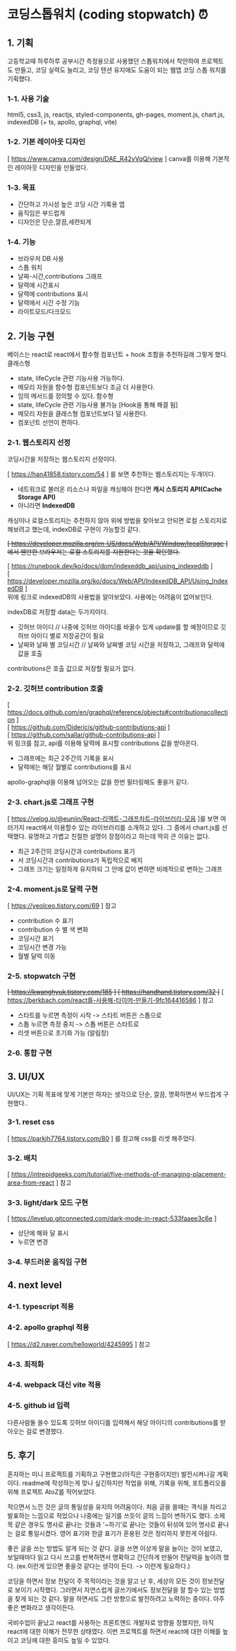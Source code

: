 # 코딩스톱워치 (coding stopwatch) ⏰

## 1. 기획
고등학교때 하루하루 공부시간 측정용으로 사용했던 스톱워치에서 착안하여 프로젝트도 만들고, 코딩 실력도 늘리고, 코딩 텐션 유지에도 도움이 되는 웹앱 코딩 스톱 워치를 기획했다.

### 1-1. 사용 기술
html5, css3, js, reactjs, styled-components, gh-pages, moment.js, chart.js, indexedDB
(+ ts, apollo, graphql, vite)

### 1-2. 기본 레이아웃 디자인
[ https://www.canva.com/design/DAE_R42vVqQ/view ] canva를 이용해 기본적인 레이아웃 디자인을 만들었다.

### 1-3. 목표
- 간단하고 가시성 높은 코딩 시간 기록용 앱
- 움직임은 부드럽게
- 디자인은 단순,깔끔,세련되게

### 1-4. 기능
- 브라우저 DB 사용
- 스톱 워치
- 날짜-시간,contributions 그래프
- 달력에 시간표시
- 달력에 contributions 표시
- 달력에서 시간 수정 기능
- 라이트모드/다크모드

## 2. 기능 구현
베이스는 react로 react에서 함수형 컴포넌트 + hook 조합을 추천하길래 그렇게 했다.
클래스형 
- state, lifeCycle 관련 기능사용 가능하다.
- 메모리 자원을 함수형 컴포넌트보다 조금 더 사용한다.
- 임의 메서드를 정의할 수 있다.
함수형
- state, lifeCycle 관련 기능사용 불가능 [Hook을 통해 해결 됨]
- 메모리 자원을 클래스형 컴포넌트보다 덜 사용한다.
- 컴포넌트 선언이 편하다.

### 2-1. 웹스토리지 선정
코딩시간을 저장하는 웹스토리지 선정이다.

[ https://han41858.tistory.com/54 ] 를 보면 추천하는 웹스토리지는 두개이다.

- 네트워크로 불러온 리소스나 파일을 캐싱해야 한다면 **캐시 스토리지 API(Cache Storage API)**
- 아니라면 **IndexedDB**

캐싱이나 로컬스토리지는 추천하지 않아 위에 방법을 찾아보고 안되면 로컬 스토리지로 해보려고 했는데, indexDB로 구현이 가능할것 같다.

~~[ https://developer.mozilla.org/en-US/docs/Web/API/Window/localStorage ] 에서 웬만한 브라우저는 로컬 스토리지를 지원한다는 것을 확인했다.~~

[ https://runebook.dev/ko/docs/dom/indexeddb_api/using_indexeddb ] <br>
[ https://developer.mozilla.org/ko/docs/Web/API/IndexedDB_API/Using_IndexedDB ] <br>
위에 링크로 indexedDB의 사용법을 알아보았다. 사용에는 어려움이 없어보인다.

indexDB로 저장할 data는 두가지이다.
- 깃허브 아이디 // 나중에 깃허브 아이디를 바꿀수 있게 update를 할 예정이므로 깃허브 아이디 별로 저장공간이 필요
- 날짜와 날짜 별 코딩시간 // 날짜와 날짜별 코딩 시간을 저장하고, 그래프와 달력에 값을 호출

contributions은 호출 값으로 저장할 필요가 없다.

### 2-2. 깃허브 contribution 호출
[ https://docs.github.com/en/graphql/reference/objects#contributionscollection ] <br>
[ https://github.com/Didericis/github-contributions-api ] <br>
[ https://github.com/sallar/github-contributions-api ] <br>
위 링크를 참고, api를 이용해 달력에 표시할 contributions 값을 받아온다.

- 그래프에는 최근 2주간의 기록을 표시
- 달력에는 해당 월별로 contributions를 표시

apollo-graphql을 이용해 넘어오는 값을 한번 필터링해도 좋을거 같다.

### 2-3. chart.js로 그래프 구현
[ https://velog.io/@eunjin/React-리액트-그래프차트-라이브러리-모음 ]를 보면 여러가지 react에서 이용할수 있는 라이브러리를 소개하고 있다. 그 중에서 chart.js를 선택했다. 유명하고 가볍고 친절한 설명이 장점이라고 하는데 딱히 큰 이유는 없다.

- 최근 2주간의 코딩시간과 contributions 표기
- 서 코딩시간과 contributions가 독립적으로 배치
- 그래프 크기는 일정하게 유지하되 그 안에 값이 변하면 비례적으로 변하는 그래프

### 2-4. moment.js로 달력 구현 
[ https://yeolceo.tistory.com/69 ] 참고

- contribution 수 표기
- contribution 수 별 색 변화 
- 코딩시간 표기
- 코딩시간 변경 가능
- 월별 달력 이동

### 2-5. stopwatch 구현
~~[ https://kwanghyuk.tistory.com/185 ] [ https://handhand.tistory.com/32 ]~~
[ https://berkbach.com/react를-사용해-타이머-만들기-9fc164416586 ] 참고

- 스타트를 누르면 측정이 시작 -> 스타트 버튼은 스톱으로 
- 스톱 누르면 측정 중지 -> 스톱 버튼은 스타트로 
- 리셋 버튼으로 초기화 가능 (알림창)

### 2-6. 통합 구현

## 3. UI/UX
UI/UX는 기획 목표에 맞게 기본만 하자는 생각으로 단순, 깔끔, 명확하면서 부드럽게 구현했다..

### 3-1. reset css
[ https://parkjh7764.tistory.com/80 ] 를 참고해 css를 리셋 해주었다.

### 3-2. 배치
[ https://intrepidgeeks.com/tutorial/five-methods-of-managing-placement-area-from-react ] 참고

### 3-3. light/dark 모드 구현
[ https://levelup.gitconnected.com/dark-mode-in-react-533faaee3c6e ]
- 상단에 해와 달 표시 
- 누르면 변경

### 3-4. 부드러운 움직임 구현

## 4. next level

### 4-1. typescript 적용

### 4-2. apollo graphql 적용
 [ https://d2.naver.com/helloworld/4245995 ] 참고

### 4-3. 최적화

### 4-4. webpack 대신 vite 적용

### 4-5. github id 입력
다른사람돌 쓸수 있도록 깃허브 아이디를 입력해서 해당 아이디의 contributions를 받아오는 걸로 변경했다.

## 5. 후기
혼자하는 미니 프로젝트를 기획하고 구현했고(아직은 구현중이지만) 발전시켜나갈 계획이다. readme에 작성하는게 맞나 싶긴하지만 작업을 위해, 기록을 위해, 포트폴리오를 위해 프로젝트 AtoZ를 적어보았다.

적으면서 느낀 것은 글의 통일성을 유지의 어려움이다. 처음 글을 쓸때는 격식을 차리고 발표하는 느낌으로 적었으나 나중에는 일기를 쓰듯이 글의 느낌이 변하기도 했다. 소제목 같은 경우도 명사로 끝나는 것들과 '~하기'로 끝나는 것들이 뒤섞여 있어 명사로 끝나는 걸로 통일시켰다. 영어 표기와 한글 표기가 혼용된 것은 정리하지 못한게 아쉽다.

좋은 글을 쓰는 방법도 알게 되는 것 같다. 글을 쓰면 이상게 말을 늘이는 것이 보였고, 보일때마다 읽고 다시 쓰고를 반복하면서 명확하고 간단하게 만들어 전달력을 높이려 했다.
(ex.이런게 있으면 좋을것 같다는 생각이 든다. -> 이런게 필요하다.)

코딩을 하면서 정보 전달이 주 목적이라는 것을 알고 난 후, 세상의 모든 것이 정보전달로 보이기 시작했다. 그러면서 자연스럽게 글쓰기에서도 정보전달을 잘 할수 있는 방법을 찾게 되는 것 같다. 말을 하면서도 그런 방향으로 발전하려고 노력하는 중이다. 아주 좋은 변화라고 생각이든다.

국비수업이 끝났고 react를 사용하는 프론트엔드 개발자로 방향을 정했지만, 아직 react에 대한 이해가 전무한 상태였다. 이번 프로젝트를 하면서 react에 대한 이해를 높이고 코딩에 대한 흥미도 높일 수 있었다.
